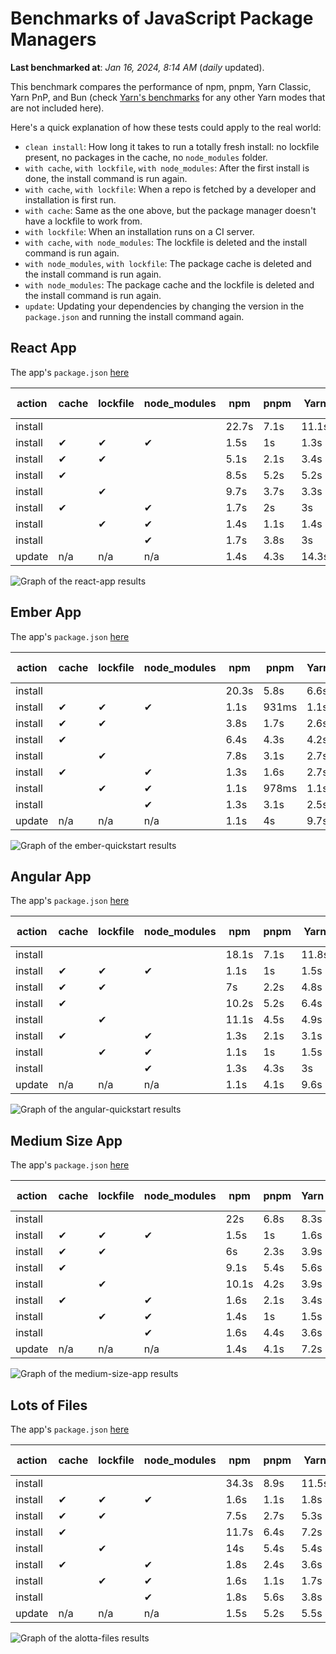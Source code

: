 # Benchmarks of JavaScript Package Managers

**Last benchmarked at**: _Jan 16, 2024, 8:14 AM_ (_daily_ updated).

This benchmark compares the performance of npm, pnpm, Yarn Classic, Yarn PnP, and Bun (check [Yarn's benchmarks](https://yarnpkg.com/benchmarks) for any other Yarn modes that are not included here).

Here's a quick explanation of how these tests could apply to the real world:

- `clean install`: How long it takes to run a totally fresh install: no lockfile present, no packages in the cache, no `node_modules` folder.
- `with cache`, `with lockfile`, `with node_modules`: After the first install is done, the install command is run again.
- `with cache`, `with lockfile`: When a repo is fetched by a developer and installation is first run.
- `with cache`: Same as the one above, but the package manager doesn't have a lockfile to work from.
- `with lockfile`: When an installation runs on a CI server.
- `with cache`, `with node_modules`: The lockfile is deleted and the install command is run again.
- `with node_modules`, `with lockfile`: The package cache is deleted and the install command is run again.
- `with node_modules`: The package cache and the lockfile is deleted and the install command is run again.
- `update`: Updating your dependencies by changing the version in the `package.json` and running the install command again.

## React App

The app's `package.json` [here](./fixtures/react-app/package.json)

| action  | cache | lockfile | node_modules| npm | pnpm | Yarn | Yarn PnP | Bun |
| ---     | ---   | ---      | ---         | --- | ---  | ---  | ---      | --- |
| install |       |          |             | 22.7s | 7.1s | 11.1s | 3.2s | 1.8s |
| install | ✔     | ✔        | ✔           | 1.5s | 1s | 1.3s | n/a | 68ms |
| install | ✔     | ✔        |             | 5.1s | 2.1s | 3.4s | 1s | 472ms |
| install | ✔     |          |             | 8.5s | 5.2s | 5.2s | 2.6s | 462ms |
| install |       | ✔        |             | 9.7s | 3.7s | 3.3s | 1s | 425ms |
| install | ✔     |          | ✔           | 1.7s | 2s | 3s | n/a | 78ms |
| install |       | ✔        | ✔           | 1.4s | 1.1s | 1.4s | n/a | 60ms |
| install |       |          | ✔           | 1.7s | 3.8s | 3s | n/a | 99ms |
| update  | n/a | n/a | n/a | 1.4s | 4.3s | 14.3s | 3.6s | 58ms |

<img alt="Graph of the react-app results" src="/img/benchmarks/react-app.svg" />

## Ember App

The app's `package.json` [here](./fixtures/ember-quickstart/package.json)

| action  | cache | lockfile | node_modules| npm | pnpm | Yarn | Yarn PnP | Bun |
| ---     | ---   | ---      | ---         | --- | ---  | ---  | ---      | --- |
| install |       |          |             | 20.3s | 5.8s | 6.6s | 3s | 1.5s |
| install | ✔     | ✔        | ✔           | 1.1s | 931ms | 1.1s | n/a | 39ms |
| install | ✔     | ✔        |             | 3.8s | 1.7s | 2.6s | 1s | 349ms |
| install | ✔     |          |             | 6.4s | 4.3s | 4.2s | 2.5s | 363ms |
| install |       | ✔        |             | 7.8s | 3.1s | 2.7s | 983ms | 326ms |
| install | ✔     |          | ✔           | 1.3s | 1.6s | 2.7s | n/a | 60ms |
| install |       | ✔        | ✔           | 1.1s | 978ms | 1.1s | n/a | 43ms |
| install |       |          | ✔           | 1.3s | 3.1s | 2.5s | n/a | 47ms |
| update  | n/a | n/a | n/a | 1.1s | 4s | 9.7s | 3.5s | 43ms |

<img alt="Graph of the ember-quickstart results" src="/img/benchmarks/ember-quickstart.svg" />

## Angular App

The app's `package.json` [here](./fixtures/angular-quickstart/package.json)

| action  | cache | lockfile | node_modules| npm | pnpm | Yarn | Yarn PnP | Bun |
| ---     | ---   | ---      | ---         | --- | ---  | ---  | ---      | --- |
| install |       |          |             | 18.1s | 7.1s | 11.8s | 3.1s | 2.9s |
| install | ✔     | ✔        | ✔           | 1.1s | 1s | 1.5s | n/a | 65ms |
| install | ✔     | ✔        |             | 7s | 2.2s | 4.8s | 1.3s | 1s |
| install | ✔     |          |             | 10.2s | 5.2s | 6.4s | 2.7s | 790ms |
| install |       | ✔        |             | 11.1s | 4.5s | 4.9s | 1.3s | 728ms |
| install | ✔     |          | ✔           | 1.3s | 2.1s | 3.1s | n/a | 54ms |
| install |       | ✔        | ✔           | 1.1s | 1s | 1.5s | n/a | 39ms |
| install |       |          | ✔           | 1.3s | 4.3s | 3s | n/a | 56ms |
| update  | n/a | n/a | n/a | 1.1s | 4.1s | 9.6s | 3.3s | 48ms |

<img alt="Graph of the angular-quickstart results" src="/img/benchmarks/angular-quickstart.svg" />

## Medium Size App

The app's `package.json` [here](./fixtures/medium-size-app/package.json)

| action  | cache | lockfile | node_modules| npm | pnpm | Yarn | Yarn PnP | Bun |
| ---     | ---   | ---      | ---         | --- | ---  | ---  | ---      | --- |
| install |       |          |             | 22s | 6.8s | 8.3s | 3.3s | 3.2s |
| install | ✔     | ✔        | ✔           | 1.5s | 1s | 1.6s | n/a | 39ms |
| install | ✔     | ✔        |             | 6s | 2.3s | 3.9s | 1.2s | 399ms |
| install | ✔     |          |             | 9.1s | 5.4s | 5.6s | 3s | 431ms |
| install |       | ✔        |             | 10.1s | 4.2s | 3.9s | 1.3s | 391ms |
| install | ✔     |          | ✔           | 1.6s | 2.1s | 3.4s | n/a | 54ms |
| install |       | ✔        | ✔           | 1.4s | 1s | 1.5s | n/a | 39ms |
| install |       |          | ✔           | 1.6s | 4.4s | 3.6s | n/a | 56ms |
| update  | n/a | n/a | n/a | 1.4s | 4.1s | 7.2s | 3s | 57ms |

<img alt="Graph of the medium-size-app results" src="/img/benchmarks/medium-size-app.svg" />

## Lots of Files

The app's `package.json` [here](https://github.com/pnpm/pnpm.github.io/blob/main/benchmarks/fixtures/alotta-files/package.json)

| action  | cache | lockfile | node_modules| npm | pnpm | Yarn | Yarn PnP | Bun |
| ---     | ---   | ---      | ---         | --- | ---  | ---  | ---      | --- |
| install |       |          |             | 34.3s | 8.9s | 11.5s | 4.1s | 2.8s |
| install | ✔     | ✔        | ✔           | 1.6s | 1.1s | 1.8s | n/a | 67ms |
| install | ✔     | ✔        |             | 7.5s | 2.7s | 5.3s | 1.4s | 677ms |
| install | ✔     |          |             | 11.7s | 6.4s | 7.2s | 3.3s | 679ms |
| install |       | ✔        |             | 14s | 5.4s | 5.4s | 1.4s | 671ms |
| install | ✔     |          | ✔           | 1.8s | 2.4s | 3.6s | n/a | 83ms |
| install |       | ✔        | ✔           | 1.6s | 1.1s | 1.7s | n/a | 60ms |
| install |       |          | ✔           | 1.8s | 5.6s | 3.8s | n/a | 75ms |
| update  | n/a | n/a | n/a | 1.5s | 5.2s | 5.5s | 3.8s | 116ms |

<img alt="Graph of the alotta-files results" src="/img/benchmarks/alotta-files.svg" />